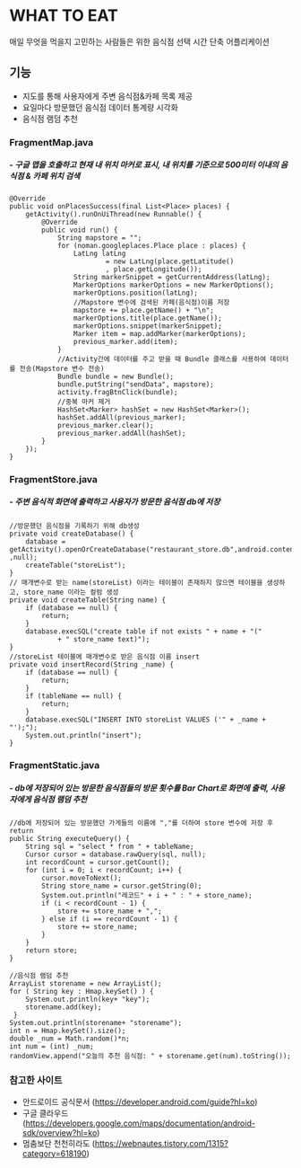 # WHAT TO EAT
매일 무엇을 먹을지 고민하는 사람들은 위한 음식점 선택 시간 단축 어플리케이션  

## 기능
* 지도를 통해 사용자에게 주변 음식점&카페 목록 제공 
* 요일마다 방문했던 음식점 데이터 통계량 시각화
* 음식점 램덤 추천 


### FragmentMap.java
##### - 구글 맵을 호출하고 현재 내 위치 마커로 표시, 내 위치를 기준으로 500미터 이내의 음식점 & 카페 위치 검색
    @Override
    public void onPlacesSuccess(final List<Place> places) {
        getActivity().runOnUiThread(new Runnable() {
            @Override
            public void run() {
                String mapstore = "";
                for (noman.googleplaces.Place place : places) {
                    LatLng latLng
                            = new LatLng(place.getLatitude()
                            , place.getLongitude());
                    String markerSnippet = getCurrentAddress(latLng);
                    MarkerOptions markerOptions = new MarkerOptions();
                    markerOptions.position(latLng);
                    //Mapstore 변수에 검색된 카페(음식점)이름 저장
                    mapstore += place.getName() + "\n";
                    markerOptions.title(place.getName());
                    markerOptions.snippet(markerSnippet);
                    Marker item = map.addMarker(markerOptions);
                    previous_marker.add(item);
                }
                //Activity간에 데이터를 주고 받을 때 Bundle 클래스를 사용하여 데이터를 전송(Mapstore 변수 전송)
                Bundle bundle = new Bundle();
                bundle.putString("sendData", mapstore);
                activity.fragBtnClick(bundle);
                //중복 마커 제거
                HashSet<Marker> hashSet = new HashSet<Marker>();
                hashSet.addAll(previous_marker);
                previous_marker.clear();
                previous_marker.addAll(hashSet);
            }
        });
    }
   
### FragmentStore.java
##### - 주변 음식적 화면에 출력하고 사용자가 방문한 음식점 db에 저장
    //방문했던 음식점을 기록하기 위해 db생성
    private void createDatabase() {
        database = getActivity().openOrCreateDatabase("restaurant_store.db",android.content.Context.MODE_PRIVATE ,null);
        createTable("storeList");
    }
    // 매개변수로 받는 name(storeList) 이라는 테이블이 존재하지 않으면 테이블을 생성하고, store_name 이라는 컬럼 생성
    private void createTable(String name) {
        if (database == null) {
            return;
        }
        database.execSQL("create table if not exists " + name + "("
                + " store_name text)");
    }
    //storeList 테이블에 매개변수로 받은 음식점 이름 insert
    private void insertRecord(String _name) {
        if (database == null) {
            return;
        }
        if (tableName == null) {
            return;
        }
        database.execSQL("INSERT INTO storeList VALUES ('" + _name + "');");
        System.out.println("insert");
    }
    
### FragmentStatic.java
##### - db에 저장되어 있는 방문한 음식점들의 방문 횟수를 Bar Chart로 화면에 출력, 사용자에게 음식점 램덤 추천  
    //db에 저장되어 있는 방문했던 가게들의 이름에 ","를 더하여 store 변수에 저장 후 return
    public String executeQuery() {
        String sql = "select * from " + tableName;
        Cursor cursor = database.rawQuery(sql, null);
        int recordCount = cursor.getCount();
        for (int i = 0; i < recordCount; i++) {
            cursor.moveToNext();
            String store_name = cursor.getString(0);
            System.out.println("레코드" + i + " : " + store_name);
            if (i < recordCount - 1) {
                store += store_name + ",";
            } else if (i == recordCount - 1) {
                store += store_name;
            }
        }
        return store;
    }
    
    //음식점 램덤 추천
    ArrayList storename = new ArrayList();
    for ( String key : Hmap.keySet() ) {
        System.out.println(key+ "key");
        storename.add(key);
     }
    System.out.println(storename+ "storename");
    int n = Hmap.keySet().size();
    double _num = Math.random()*n;
    int num = (int) _num;
    randomView.append("오늘의 추천 음식점: " + storename.get(num).toString());


### 참고한 사이트
- 안드로이드 공식문서 (https://developer.android.com/guide?hl=ko)
- 구글 클라우드 (https://developers.google.com/maps/documentation/android-sdk/overview?hl=ko)
- 멈춤보단 천천히라도 (https://webnautes.tistory.com/1315?category=618190)


